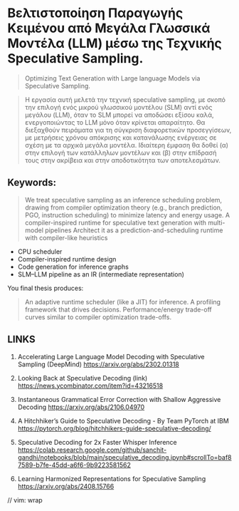 # Βελτιστοποίηση Παραγωγής Κειμένου από Μεγάλα Γλωσσικά Μοντέλα (LLM) μέσω της Τεχνικής Speculative Sampling.
> Optimizing Text Generation with Large language Models via Speculative Sampling.

> Η εργασία αυτή μελετά την τεχνική speculative sampling, με σκοπό την επιλογή ενός μικρού γλωσσικού μοντέλου (SLM) αντί ενός μεγάλου (LLM), όταν το SLM μπορεί να αποδώσει εξίσου καλά, ενεργοποιώντας το LLM μόνο όταν κρίνεται απαραίτητο. Θα διεξαχθούν πειράματα για τη σύγκριση διαφορετικών προσεγγίσεων, με μετρήσεις χρόνου απόκρισης και κατανάλωσης ενέργειας σε σχέση με τα αρχικά μεγάλα μοντέλα. Ιδιαίτερη έμφαση θα δοθεί (α) στην επιλογή των κατάλληλων μοντέλων και (β) στην επίδρασή τους στην ακρίβεια και στην αποδοτικότητα των αποτελεσμάτων.

## Keywords: 
> We treat speculative sampling as an inference scheduling problem, drawing from compiler optimization theory (e.g., branch prediction, PGO, instruction scheduling) to minimize latency and energy usage.
> A compiler-inspired runtime for speculative text generation with multi-model pipelines
> Architect it as a prediction-and-scheduling runtime with compiler-like heuristics

* CPU scheduler
* Compiler-inspired runtime design
* Code generation for inference graphs
* SLM–LLM pipeline as an IR (intermediate representation)

You final thesis produces:
> An adaptive runtime scheduler (like a JIT) for inference.
> A profiling framework that drives decisions.
> Performance/energy trade-off curves similar to compiler optimization trade-offs.

## LINKS
1. Accelerating Large Language Model Decoding with Speculative Sampling (DeepMind)
https://arxiv.org/abs/2302.01318

2. Looking Back at Speculative Decoding (link)
https://news.ycombinator.com/item?id=43216518

3. Instantaneous Grammatical Error Correction with Shallow Aggressive Decoding
https://arxiv.org/abs/2106.04970

4. A Hitchhiker’s Guide to Speculative Decoding - By Team PyTorch at IBM
https://pytorch.org/blog/hitchhikers-guide-speculative-decoding/

5. Speculative Decoding for 2x Faster Whisper Inference
https://colab.research.google.com/github/sanchit-gandhi/notebooks/blob/main/speculative_decoding.ipynb#scrollTo=baf87589-b7fe-45dd-a6f6-9b9223581562

6. Learning Harmonized Representations for Speculative Sampling
https://arxiv.org/abs/2408.15766

// vim: wrap

